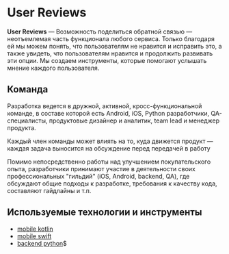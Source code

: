 # User Reviews

**User Reviews** — Возможность поделиться обратной связью — неотъемлемая часть функционала любого сервиса. Только благодаря ей мы можем понять, что пользователям не нравится и исправить это, а также увидеть, что пользователям нравится и продолжить развивать эти опции. Мы создаем инструменты, которые помогают услышать мнение каждого пользователя.


## Команда

Разработка ведется в дружной, активной, кросс-функциональной команде, в составе которой есть Android, iOS, Python разработчики, QA-специалисты, продуктовые дизайнер и аналитик, team lead и менеджер продукта. 

Каждый член команды может влиять на то, куда движется продукт — каждая задача выносится на обсуждение перед передачей в работу

Помимо непосредственно работы над улучшением покупательского опыта, разработчики
принимают участие в деятельности своих профессиональных "гильдий" (iOS, Android, backend, QA), где обсуждают общие подходы к разработке, требования к качеству кода, составляют гайдлайны и т.п.

## Используемые технологии и инструменты

* [mobile kotlin](../tech/kotlin.md)
* [mobile swift](../tech/swift.md)
* [backend python](../tech/python.md)$
